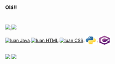 ### Olá!!
##
<br>
<div>
  <a href="https://github.com/LuanVm">
  <img height="180em" src="https://github-readme-stats.vercel.app/api?username=LuanVm&show_icons=true&theme=gotham&include_all_commits=true&count_private=true&hide_rank=true"/>
  <img height="180em" src="https://github-readme-stats.vercel.app/api/top-langs/?username=LuanVm&layout=compact&langs_count=16&theme=gotham"/>
</div>

<div style="display: inline_block"><br>
  <img align="center" alt="luan Java" height="30" width="40" src="https://cdn.jsdelivr.net/gh/devicons/devicon/icons/java/java-original.svg"/>
  <img align="center" alt="luan HTML" height="30" width="40" src="https://cdn.jsdelivr.net/gh/devicons/devicon/icons/html5/html5-original.svg" /> 
  <img align="center" alt="luan CSS" height="30" width="40" src="https://cdn.jsdelivr.net/gh/devicons/devicon/icons/css3/css3-original.svg" />
  <img align="center" alt="luan JS" height="30" width="40" src="https://raw.githubusercontent.com/devicons/devicon/6910f0503efdd315c8f9b858234310c06e04d9c0/icons/python/python-original.svg" />
  <img align="center" alt="luan JS" height="30" width="40" src="https://raw.githubusercontent.com/devicons/devicon/6910f0503efdd315c8f9b858234310c06e04d9c0/icons/csharp/csharp-original.svg" />
</div>

##

<div>
  <a href = "mailto:luanvitormendesb@gmail.com"><img src="https://img.shields.io/badge/-Gmail-%23333?style=for-the-badge&logo=gmail&logoColor=white" target="_blank"></a>
  <a href="https://www.linkedin.com/in/luanvmbb/" target="_blank"><img src="https://img.shields.io/badge/-LinkedIn-%230077B5?style=for-the-badge&logo=linkedin&logoColor=white" target="_blank"></a> 
</div>
